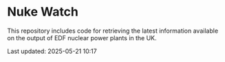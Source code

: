 # Nuke Watch

This repository includes code for retrieving the latest information available on the output of EDF nuclear power plants in the UK.

Last updated: 2025-05-21 10:17